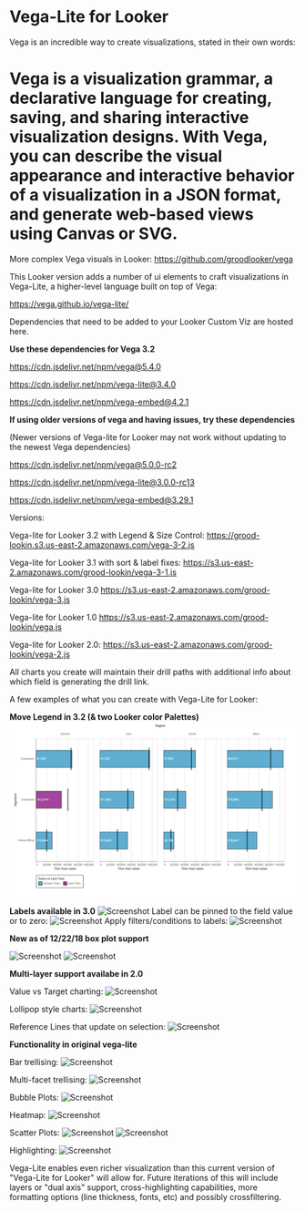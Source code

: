 # Vega-Lite for Looker
Vega is an incredible way to create visualizations, stated in their own words:
# Vega is a visualization grammar, a declarative language for creating, saving, and sharing interactive visualization designs. With Vega, you can describe the visual appearance and interactive behavior of a visualization in a JSON format, and generate web-based views using Canvas or SVG.

More complex Vega visuals in Looker: https://github.com/groodlooker/vega

This Looker version adds a number of ui elements to craft visualizations in Vega-Lite, a higher-level language built on top of Vega:

https://vega.github.io/vega-lite/

Dependencies that need to be added to your Looker Custom Viz are hosted here.

**Use these dependencies for Vega 3.2** 

https://cdn.jsdelivr.net/npm/vega@5.4.0

https://cdn.jsdelivr.net/npm/vega-lite@3.4.0

https://cdn.jsdelivr.net/npm/vega-embed@4.2.1

**If using older versions of vega and having issues, try these dependencies**

(Newer versions of Vega-lite for Looker may not work without updating to the newest Vega dependencies)

https://cdn.jsdelivr.net/npm/vega@5.0.0-rc2

https://cdn.jsdelivr.net/npm/vega-lite@3.0.0-rc13

https://cdn.jsdelivr.net/npm/vega-embed@3.29.1

Versions:

Vega-lite for Looker 3.2 with Legend & Size Control:
https://grood-lookin.s3.us-east-2.amazonaws.com/vega-3-2.js

Vega-lite for Looker 3.1 with sort & label fixes:
https://s3.us-east-2.amazonaws.com/grood-lookin/vega-3-1.js

Vega-lite for Looker 3.0
https://s3.us-east-2.amazonaws.com/grood-lookin/vega-3.js

Vega-lite for Looker 1.0
https://s3.us-east-2.amazonaws.com/grood-lookin/vega.js

Vega-lite for Looker 2.0:
https://s3.us-east-2.amazonaws.com/grood-lookin/vega-2.js


All charts you create will maintain their drill paths with additional info about which field is generating the drill link.

A few examples of what you can create with Vega-Lite for Looker:

**Move Legend in 3.2 (& two Looker color Palettes)**
![Screenshot](screen-shots/legend.png)

**Labels available in 3.0**
![Screenshot](screen-shots/labels_stacked.png)
Label can be pinned to the field value or to zero:
![Screenshot](screen-shots/label_pinned_zero.png)
Apply filters/conditions to labels:
![Screenshot](screen-shots/label_filters.png)

**New as of 12/22/18 box plot support**

![Screenshot](screen-shots/standard_box.png)
![Screenshot](screen-shots/colored_boxes.png)

**Multi-layer support availabe in 2.0**

Value vs Target charting:
![Screenshot](screen-shots/value_v_target.png)

Lollipop style charts:
![Screenshot](screen-shots/lollipop.png)

Reference Lines that update on selection:
![Screenshot](screen-shots/movable_ref_line.png)

**Functionality in original vega-lite**

Bar trellising:
![Screenshot](screen-shots/bar_trellis.png)

Multi-facet trellising:
![Screenshot](screen-shots/trellis_region_segment.png)

Bubble Plots:
![Screenshot](screen-shots/bubble_plot.png)

Heatmap:
![Screenshot](screen-shots/heatmap.png)

Scatter Plots:
![Screenshot](screen-shots/scatter_plot_tooltip.png)
![Screenshot](screen-shots/scatter_plot_drill.png)

Highlighting:
![Screenshot](screen-shots/highlight.png)

Vega-Lite enables even richer visualization than this current version of "Vega-Lite for Looker" will allow for. Future iterations of this will include layers or "dual axis" support, cross-highlighting capabilities, more formatting options (line thickness, fonts, etc) and possibly crossfiltering.

